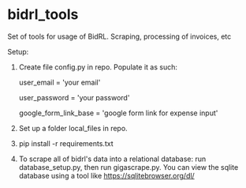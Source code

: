 # bidrl_tools
Set of tools for usage of BidRL. Scraping, processing of invoices, etc

Setup:
1. Create file config.py in repo. Populate it as such:

    user_email = 'your email'
   
    user_password = 'your password'

    google_form_link_base = 'google form link for expense input'

2. Set up a folder local_files in repo.

3. pip install -r requirements.txt

4. To scrape all of bidrl's data into a relational database: run database_setup.py, then run gigascrape.py. You can view the sqlite database using a tool like https://sqlitebrowser.org/dl/